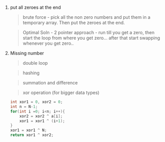 1. put all zeroes at the end
   
   > brute force - pick all the non zero numbers and put them in a temporary array. Then put the zeroes at the end.

   > Optimal Soln - 2 pointer approach - run till you get a zero, then start the loop from where you get zero... after that start swapping whenever you get zero..

2. Missing number
    > double loop
    
    > hashing
    
    > summation and difference

    > xor operation (for bigger data types)
    ```cpp
    int xor1 = 0, xor2 = 0;
    int n = N-1;
    for(int i =0; i<n; i++){
        xor2 = xor2 ^ a[i];
        xor1 = xor1 ^ (i+1);
    }
    xor1 = xor1 ^ N;
    return xor1 ^ xor2;
    ```